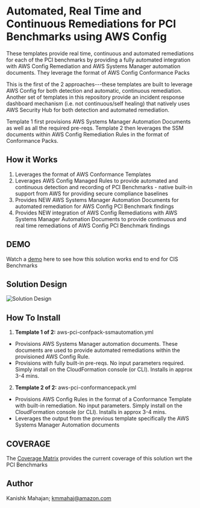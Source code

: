 <p align="center">
</p>

# Automated, Real Time and Continuous Remediations for PCI Benchmarks using AWS Config

These templates provide real time, continuous and automated remediations for each of the PCI benchmarks by providing a fully automated  integration with AWS Config Remediation and AWS Systems Manager automation documents. They leverage the format of AWS Config Conformance Packs

This is the first of the 2 approaches---these templates are built to leverage AWS Config for both detection and automatic, continuous remediation. Another set of templates in this repository  provide an incident response dashboard mechanism  (i.e. not continuous/self healing) that natively uses AWS Security Hub for both detection and automated remediation. 

Template 1 first provisions AWS Systems Manager Automation Documents as well as all the required pre-reqs. Template 2 then leverages the SSM documents within AWS Config Remediation Rules in the format of Conformance Packs.


## How it Works

1. Leverages the format of AWS Conformance Templates
2. Leverages AWS Config Managed Rules to provide automated and continuous detection and recording of PCI Benchmarks - native built-in support from AWS for providing secure compliance baselines
3. Provides NEW AWS Systems Manager Automation Documents for automated remediation for AWS Config PCI Benchmark findings
4. Provides NEW integration of AWS Config Remediations with AWS Systems Manager Automation Documents to provide continuous and real time remediations of AWS Config PCI Benchmark findings


## DEMO

Watch a [demo](https://awscisautoreme.com/overview.html) here to see how this solution works end to end for CIS Benchmarks

## Solution Design

![Solution Design](https://github.com/kmmahaj/config/blob/master/aws-conformancepack-pci/images/arch-diagram1.png)


## How To Install

1. **Template 1 of 2:** aws-pci-confpack-ssmautomation.yml
* Provisions AWS Systems Manager automation documents. These documents are used to provide automated remediations within the provisioned AWS Config Rule.
* Provisions with fully built-in pre-reqs. No input parameters required. Simply install on the CloudFormation console (or CLI). Installs in approx 3-4 mins.

2. **Template 2 of 2:** aws-pci-conformancepack.yml
* Provisions AWS Config Rules in the format of a Conformance Template with built-in remediation. No input parameters. Simply install on the CloudFormation console (or CLI). Installs in approx 3-4 mins.
* Leverages the output from the previous template specifically the AWS Systems Manager Automation documents

## COVERAGE

The [Coverage Matrix](https://github.com/kmmahaj/config/blob/master/aws-conformancepack-pci/coverage/AWS%20SecurityHub%20Benchmarks-Coverage-v1.xlsx) provides the current coverage of this solution wrt the PCI Benchmarks

## Author

Kanishk Mahajan; kmmahaj@amazon.com